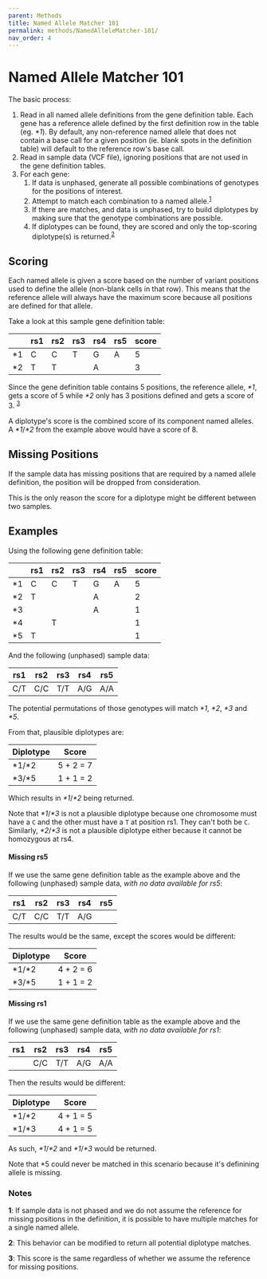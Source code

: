 ```yaml
---
parent: Methods
title: Named Allele Matcher 101
permalink: methods/NamedAlleleMatcher-101/
nav_order: 4
---
```

# Named Allele Matcher 101

The basic process:

1. Read in all named allele definitions from the gene definition table.
   Each gene has a reference allele defined by the first definition row in the table (eg. _*1_).  By default, any non-reference named allele that does not contain a base call for a given position (ie. blank spots in the definition table) will default to the reference row's base call.
2. Read in sample data (VCF file), ignoring positions that are not used in the gene definition tables.
3. For each gene:
    1. If data is unphased, generate all possible combinations of genotypes for the positions of interest.
    2. Attempt to match each combination to a named allele.<sup>[1](#notes)</sup>
    3. If there are matches, and data is unphased, try to build diplotypes by making sure that the genotype combinations are possible.
    4. If diplotypes can be found, they are scored and only the top-scoring diplotype(s) is returned.<sup>[2](#notes)</sup>




## Scoring

Each named allele is given a score based on the number of variant positions used to define the allele (non-blank cells in that row).  This means that the reference allele will always have the maximum score because all positions are defined for that allele.

Take a look at this sample gene definition table:

|     | rs1 | rs2 | rs3 | rs4 | rs5 | score |
| --- | --- | --- | --- | --- | --- | ----- |
| *1  | C   | C   | T   | G   | A   | 5     |
| *2  | T   | T   |     | A   |     | 3     |

Since the gene definition table contains 5 positions, the reference allele, _*1_, gets a score of 5 while _*2_ only has 3 positions defined and gets a score of 3. <sup>[3](#notes)</sup>

A diplotype's score is the combined score of its component named alleles.  A _*1_/_*2_ from the example above would have a score of 8.


## Missing Positions

If the sample data has missing positions that are required by a named allele definition, the position will be dropped from consideration.

This is the only reason the score for a diplotype might be different between two samples.


## Examples

Using the following gene definition table:

|     | rs1 | rs2 | rs3 | rs4 | rs5 | score |
| --- | --- | --- | --- | --- | --- | ----- |
| *1  | C   | C   | T   | G   | A   | 5     |
| *2  | T   |     |     | A   |     | 2     |
| *3  |     |     |     | A   |     | 1     |
| *4  |     | T   |     |     |     | 1     |
| *5  | T   |     |     |     |     | 1     |

And the following (unphased) sample data:

| rs1 | rs2 | rs3 | rs4 | rs5 |
| --- | --- | --- | --- | --- |
| C/T | C/C | T/T | A/G | A/A |

The potential permutations of those genotypes will match _*1_, _*2_, _*3_ and _*5_.

From that, plausible diplotypes are:

| Diplotype | Score     |
| --------- | --------- |
| *1/*2     | 5 + 2 = 7 |
| *3/*5     | 1 + 1 = 2 |

Which results in _*1_/_*2_ being returned.

Note that _*1_/_*3_ is not a plausible diplotype because one chromosome must have a `C` and the other must have a `T` at position rs1.  They can't both be `C`.  Similarly, _*2_/_*3_ is not a plausible diplotype either because it cannot be homozygous at rs4.


#### Missing rs5

If we use the same gene definition table as the example above and the following (unphased) sample data, _with no data available for rs5_:

| rs1 | rs2 | rs3 | rs4 | rs5 |
| --- | --- | --- | --- | --- |
| C/T | C/C | T/T | A/G |     |

The results would be the same, except the scores would be different:

| Diplotype | Score     |
| --------- | --------- |
| *1/*2     | 4 + 2 = 6 |
| *3/*5     | 1 + 1 = 2 |


#### Missing rs1

If we use the same gene definition table as the example above and the following (unphased) sample data, _with no data available for rs1_:

| rs1 | rs2 | rs3 | rs4 | rs5 |
| --- | --- | --- | --- | --- |
|     | C/C | T/T | A/G | A/A |

Then the results would be different:

| Diplotype | Score     |
| --------- | --------- |
| *1/*2     | 4 + 1 = 5 |
| *1/*3     | 4 + 1 = 5 |

As such, _*1_/_*2_ and _*1_/_*3_ would be returned.

Note that *5 could never be matched in this scenario because it's definining allele is missing.


### Notes

__1__:  If sample data is not phased and we do not assume the reference for missing positions in the definition, it is possible to have multiple matches for a single named allele.

__2__: This behavior can be modified to return all potential diplotype matches.

__3__: This score is the same regardless of whether we assume the reference for missing positions.
